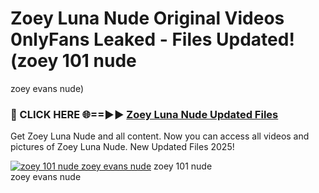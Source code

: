 # Zoey Luna Nude Original Videos 0nlyFans Leaked - Files Updated! (zoey 101 nude<br>
zoey evans nude)

<h3>🔴 CLICK HERE 🌐==►► <a href="https://tinyurl.com/2p9ay9w9" rel="nofollow">Zoey Luna Nude Updated Files</a></h3>

Get Zoey Luna Nude and all content. Now you can access all videos and pictures of Zoey Luna Nude. New Updated Files 2025!

[![zoey 101 nude<br>
zoey evans nude](https://i.imgur.com/KQgVmj3.gif)](https://tinyurl.com/2p9ay9w9)
zoey 101 nude<br>
zoey evans nude